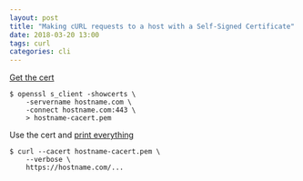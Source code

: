 ```yaml
---
layout: post
title: "Making cURL requests to a host with a Self-Signed Certificate"
date: 2018-03-20 13:00
tags: curl
categories: cli
---
```


[Get the cert][1]

```
$ openssl s_client -showcerts \
    -servername hostname.com \
    -connect hostname.com:443 \
    > hostname-cacert.pem
```

Use the cert and [print everything][2]

```
$ curl --cacert hostname-cacert.pem \
    --verbose \
    https://hostname.com/...
```

[1]: https://stackoverflow.com/a/27611319/2675670
[2]: https://ec.haxx.se/usingcurl-verbose.html

